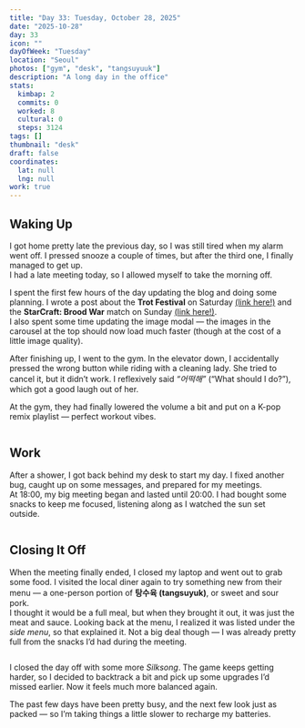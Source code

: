 ```yaml
---
title: "Day 33: Tuesday, October 28, 2025"
date: "2025-10-28"
day: 33
icon: ""
dayOfWeek: "Tuesday"
location: "Seoul"
photos: ["gym", "desk", "tangsuyuuk"]
description: "A long day in the office"
stats:
  kimbap: 2
  commits: 0
  worked: 8
  cultural: 0
  steps: 3124
tags: []
thumbnail: "desk"
draft: false
coordinates:
  lat: null
  lng: null
work: true
---
```

## Waking Up

I got home pretty late the previous day, so I was still tired when my alarm went off. I pressed snooze a couple of times, but after the third one, I finally managed to get up.  
I had a late meeting today, so I allowed myself to take the morning off.

I spent the first few hours of the day updating the blog and doing some planning. I wrote a post about the **Trot Festival** on Saturday [(link here!)](../blogs/trot-festival) and the **StarCraft: Brood War** match on Sunday [(link here!)](../blogs/starcraft-broodwar).  
I also spent some time updating the image modal — the images in the carousel at the top should now load much faster (though at the cost of a little image quality).

After finishing up, I went to the gym. In the elevator down, I accidentally pressed the wrong button while riding with a cleaning lady. She tried to cancel it, but it didn’t work. I reflexively said *“어떡해”* (“What should I do?”), which got a good laugh out of her.

At the gym, they had finally lowered the volume a bit and put on a K-pop remix playlist — perfect workout vibes.

<Img gym desc="These tunes are good for the gains!">

## Work

After a shower, I got back behind my desk to start my day. I fixed another bug, caught up on some messages, and prepared for my meetings.  
At 18:00, my big meeting began and lasted until 20:00. I had bought some snacks to keep me focused, listening along as I watched the sun set outside.

<Img desk desc="Working hard">

## Closing It Off

When the meeting finally ended, I closed my laptop and went out to grab some food. I visited the local diner again to try something new from their menu — a one-person portion of **탕수육 (tangsuyuk)**, or sweet and sour pork.  
I thought it would be a full meal, but when they brought it out, it was just the meat and sauce. Looking back at the menu, I realized it was listed under the *side menu*, so that explained it. Not a big deal though — I was already pretty full from the snacks I’d had during the meeting.

<Img tangsuyuuk desc="It was okay, the sauce was a little too sweet for me">

I closed the day off with some more *Silksong*. The game keeps getting harder, so I decided to backtrack a bit and pick up some upgrades I’d missed earlier. Now it feels much more balanced again.

The past few days have been pretty busy, and the next few look just as packed — so I’m taking things a little slower to recharge my batteries.
